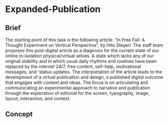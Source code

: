 # Expanded-Publication
## Brief
The starting point of this task is the following article: “In Free Fall: A Thought Experiment on Vertical Perspective”, by Hito Steyerl. The staff team proposes this post-digital article as a diagnosis for the current state of our online in-isolation physical/virtual selves. A state which lacks any of our original stability and in which usual daily rhythms and routines have been replaced by the internet 24/7, free content, self-help, motivational messages, and 'status updates. The interpretation of the article leads to the development of a virtual publication and design, a published digital outcome that engages with context and ideas. The focus is on articulating and communicating an experimental approach to narrative and publication through the exploration of editorial for the screen, typography, image, layout, interaction, and context.
## Concept
